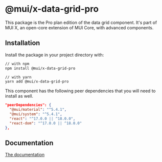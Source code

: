# @mui/x-data-grid-pro

This package is the Pro plan edition of the data grid component.
It's part of MUI X, an open-core extension of MUI Core, with advanced components.

## Installation

Install the package in your project directory with:

```bash
// with npm
npm install @mui/x-data-grid-pro

// with yarn
yarn add @mui/x-data-grid-pro
```

This component has the following peer dependencies that you will need to install as well.

```json
"peerDependencies": {
  "@mui/material": "^5.4.1",
  "@mui/system": "^5.4.1",
  "react": "^17.0.0 || ^18.0.0",
  "react-dom": "^17.0.0 || ^18.0.0"
},
```

## Documentation

[The documentation](https://mui.com/x/react-data-grid/)
